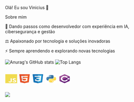Olá! Eu sou Vinicius 👋

Sobre mim

🌟 Dando passos como desenvolvedor com experiência em IA, cibersegurança e gestão

⚖️ Apaixonado por tecnologia e soluções inovadoras

⚡ Sempre aprendendo e explorando novas tecnologias

![Anurag's GitHub stats](https://github-readme-stats.vercel.app/api?username=viniciussantanna&show_icons=true&theme=tokyonight)
![Top Langs](https://github-readme-stats.vercel.app/api/top-langs/?username=viniciussantanna&layout=donut&theme=tokyonight)

<div style="display: inline_block"><br>
  <img align="center" alt="Vini-Js" height="30" width="40" src="https://raw.githubusercontent.com/devicons/devicon/master/icons/javascript/javascript-plain.svg">
  <img align="center" alt="Vini-HTML" height="30" width="40" src="https://raw.githubusercontent.com/devicons/devicon/master/icons/html5/html5-original.svg">
  <img align="center" alt="Vini-CSS" height="30" width="40" src="https://raw.githubusercontent.com/devicons/devicon/master/icons/css3/css3-original.svg">
  <img align="center" alt="Vini-Python" height="30" width="40" src="https://raw.githubusercontent.com/devicons/devicon/master/icons/python/python-original.svg">
  <img align="center" alt="Vini-Csharp" height="30" width="40" src="https://raw.githubusercontent.com/devicons/devicon/master/icons/csharp/csharp-original.svg">
</div>
  
  ##
 
<div> 
  
  <a href="https://www.linkedin.com/in/vinicius-sant-anna-18629415a" target="_blank"><img src="https://img.shields.io/badge/-LinkedIn-%230077B5?style=for-the-badge&logo=linkedin&logoColor=white" target="_blank"></a> 
  
</div>
